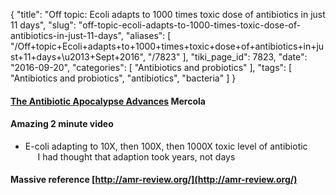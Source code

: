 {
    "title": "Off topic: Ecoli adapts to 1000 times toxic dose of antibiotics in just 11 days",
    "slug": "off-topic-ecoli-adapts-to-1000-times-toxic-dose-of-antibiotics-in-just-11-days",
    "aliases": [
        "/Off+topic+Ecoli+adapts+to+1000+times+toxic+dose+of+antibiotics+in+just+11+days+\u2013+Sept+2016",
        "/7823"
    ],
    "tiki_page_id": 7823,
    "date": "2016-09-20",
    "categories": [
        "Antibiotics and probiotics"
    ],
    "tags": [
        "Antibiotics and probiotics",
        "antibiotics",
        "bacteria"
    ]
}


#### [The Antibiotic Apocalypse Advances](http://articles.mercola.com/sites/articles/archive/2016/09/20/stop-antibiotic-resistant-bacteria.aspx?utm_source=dnl&utm_medium=email&utm_content=art1&utm_campaign=20160920Z1&et_cid=DM117506&et_rid=1672845132) Mercola

#### Amazing 2 minute video   
- E-coli adapting to 10X, then 100X, then 1000X toxic level of antibiotic  
&nbsp; &nbsp; &nbsp;I had thought that adaption took years, not days

#### Massive reference [http://amr-review.org/](http://amr-review.org/)